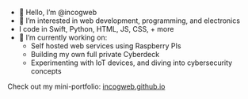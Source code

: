 - 👋 Hello, I’m @incogweb
- 👀 I’m interested in web development, programming, and electronics
- I code in Swift, Python, HTML, JS, CSS, + more
- 🌱 I’m currently working on: 
  - Self hosted web services using Raspberry PIs
  - Building my own full private Cyberdeck
  - Experimenting with IoT devices, and diving into cybersecurity concepts  

Check out my mini-portfolio: [incogweb.github.io](https://incogweb.github.io)


